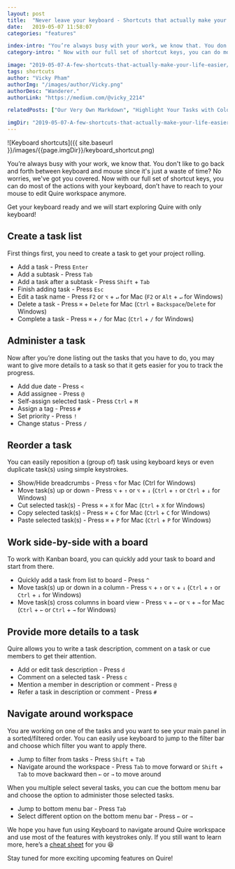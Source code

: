 ```yaml
---
layout: post
title:  "Never leave your keyboard - Shortcuts that actually make your life easier"
date:   2019-05-07 11:58:07
categories: "features"

index-intro: "You’re always busy with your work, we know that. You don't like to go back and forth between keyboard and mouse since it's just a waste of time? No worries, we've got you covered. Now with our full set of shortcut keys, you can do most of the actions with your keyboard, don’t have to reach to your mouse to edit Quire workspace anymore."
category-intro: " Now with our full set of shortcut keys, you can do most of the actions with your keyboard, don’t have to reach to your mouse to edit Quire workspace anymore."

image: "2019-05-07-A-few-shortcuts-that-actually-make-your-life-easier/keyboard_shortcut.png"
tags: shortcuts
author: "Vicky Pham"
authorImg: "/images/author/Vicky.png"
authorDesc: "Wanderer."
authorLink: "https://medium.com/@vicky_2214"

relatedPosts: ["Our Very Own Markdown", "Highlight Your Tasks with Color and Styles"]

imgDir: "2019-05-07-A-few-shortcuts-that-actually-make-your-life-easier"
---
```

![Keyboard shortcuts]({{ site.baseurl }}/images/{{page.imgDir}}/keyboard_shortcut.png)


You’re always busy with your work, we know that. You don't like to go back and forth between keyboard and mouse since it's just a waste of time? No worries, we've got you covered. Now with our full set of shortcut keys, you can do most of the actions with your keyboard, don’t have to reach to your mouse to edit Quire workspace anymore.

Get your keyboard ready and we will start exploring Quire with only keyboard!

## Create a task list 

First things first, you need to create a task to get your project rolling. 

* Add a task -  Press `Enter`
* Add a subtask - Press `Tab`
* Add a task after a subtask - Press `Shift` + `Tab`
* Finish adding task - Press `Esc`
* Edit a task name - Press `F2` or `⌥` + `↵` for Mac (`F2` or `Alt` + `↵` for Windows)
* Delete a task - Press `⌘` + `Delete` for Mac (`Ctrl` + `Backspace`/`Delete` for Windows)
* Complete a task - Press `⌘` + `/` for Mac (`Ctrl` + `/` for Windows)

## Administer a task 

Now after you’re done listing out the tasks that you have to do, you may want to give more details to a task so that it gets easier for you to track the progress. 

* Add due date - Press `<`
* Add assignee - Press `@`
* Self-assign selected task - Press `Ctrl` + `M`
* Assign a tag - Press `#`
* Set priority - Press `!`
* Change status - Press `/`

## Reorder a task 

You can easily reposition a (group of) task using keyboard keys or even duplicate task(s) using simple keystrokes. 

* Show/Hide breadcrumbs - Press `⌥` for Mac (Ctrl for Windows)
* Move task(s) up or down - Press `⌥` + `↑`  or  `⌥` + `↓` (`Ctrl` + `↑` or `Ctrl` + `↓` for Windows)
* Cut selected task(s) - Press `⌘` + `X` for Mac (`Ctrl` + `X` for Windows)
* Copy selected task(s) - Press `⌘` + `C` for Mac (`Ctrl` + `C` for Windows)
* Paste selected task(s) - Press `⌘` + `P` for Mac (`Ctrl` + `P` for Windows)


## Work side-by-side with a board 

To work with Kanban board, you can quickly add your task to board and start from there. 

* Quickly add a task from list to board - Press `^`
* Move task(s) up or down in a column - Press `⌥` + `↑`  or  `⌥` + `↓` (`Ctrl` + `↑` or `Ctrl` + `↓` for Windows)
* Move task(s) cross columns in board view - Press `⌥` + `←` or `⌥` + `→` for Mac (`Ctrl` + `←` or `Ctrl` + `→` for Windows)

## Provide more details to a task 

Quire allows you to write a task description, comment on a task or cue members to get their attention. 

* Add or edit task description - Press `d`
* Comment on a selected task - Press `c`
* Mention a member in description or comment - Press `@`
* Refer a task in description or comment - Press `#`

## Navigate around workspace 

 You are working on one of the tasks and you want to see your main panel in a sorted/filtered order. You can easily use keyboard to jump to the filter bar and choose which filter you want to apply there. 

* Jump to filter from tasks - Press `Shift` + `Tab`
* Navigate around the workspace - Press `Tab` to move forward or `Shift` + `Tab` to move backward then `←` or `→`
 to move around

When you multiple select several tasks, you can cue the bottom menu bar and choose the option to administer those selected tasks. 

* Jump to bottom menu bar - Press `Tab`
* Select different option on the bottom menu bar - Press `←` or `→`

We hope you have fun using Keyboard to navigate around Quire workspace and use most of the features with keystrokes only. If you still want to learn more, here’s a [cheat sheet](https://quire.io/w/Getting_Started_with_Quire/188/Keyboard_shortcut...) for you 😆

Stay tuned for more exciting upcoming features on Quire! 



[jekyll]:      http://jekyllrb.com
[jekyll-gh]:   https://github.com/jekyll/jekyll
[jekyll-help]: https://github.com/jekyll/jekyll-help